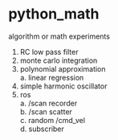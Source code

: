 # python_math
algorithm or math experiments

1. RC low pass filter  
2. monte carlo integration  
3. polynomial approximation  
  a. linear regression  
4. simple harmonic oscillator  
5. ros  
  a. /scan recorder  
  b. /scan scatter  
  c. random /cmd_vel  
  d. subscriber  
